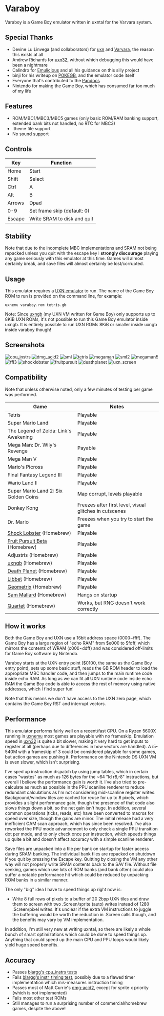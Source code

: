 # Varaboy

Varaboy is a Game Boy emulator written in uxntal for the Varvara system.

## Special Thanks

- Devine Lu Linvega (and collaborators) for [uxn](https://100r.co/site/uxn.html) and [Varvara](https://wiki.xxiivv.com/site/varvara.html), the reason this exists at all
- Andrew Richards for [uxn32](https://github.com/randrew/uxn32), without which debugging this would have been a nightmare
- Calindro for [Emulicious](https://emulicious.net/) and all his guidance on this silly project
- binji for his writeup on [POKEGB](https://binji.github.io/posts/pokegb/), and the emulator code itself
- Everyone that's contributed to the [Pandocs](https://gbdev.io/pandocs/)
- Nintendo for making the Game Boy, which has consumed far too much of my life

## Features

- ROM/MBC1/MBC3/MBC5 games (only basic ROM/RAM banking support, extended bank bits not handled, no RTC for MBC3)
- .theme file support
- No sound support

## Controls

| Key | Function |
| --- | --- |
| Home | Start |
| Shift | Select |
| Ctrl | A |
| Alt | B |
| Arrows | Dpad |
| 0-9 | Set frame skip (default: 0) |
| Escape | Write SRAM to disk and quit |

## Stability

Note that due to the incomplete MBC implementations and SRAM not being repacked unless you quit with the escape key I **strongly discourage** playing any game seriously with this emulator at this time. Games will almost certainly break, and save files will almost certainly be lost/corrupted.

## Usage

This emulator requires a [UXN emulator](https://100r.co/site/uxn.html) to run. The name of the Game Boy ROM to run is provided on the command line, for example:

```
uxnemu varaboy.rom tetris.gb
```

Note: Since [uxngb](https://github.com/tbsp/uxngb) (my UXN VM written for Game Boy) only supports up to 8KiB UXN ROMs, it's not possible to run this Game Boy emulator inside uxngb. It is entirely possible to run UXN ROMs 8KiB or smaller inside uxngb inside varaboy though!

## Screenshots

![cpu_instrs](https://user-images.githubusercontent.com/10489588/206598200-41defefa-eca2-4bd9-82ec-38a91720051f.png)
![dmg_acid2](https://user-images.githubusercontent.com/10489588/207223870-f3335790-c1af-494b-85d8-e8b3e4454f33.png)
![sml](https://user-images.githubusercontent.com/10489588/206598205-648f7803-ef93-48bf-941c-fd6364377f26.png)
![tetris](https://user-images.githubusercontent.com/10489588/206598212-73f4ea28-b395-48c3-8b4e-1f3fa53ce066.png)
![megaman](https://user-images.githubusercontent.com/10489588/206598220-17d24d65-aad9-40ff-99aa-296304af2537.png)
![sml2](https://user-images.githubusercontent.com/10489588/206598226-99623113-ee35-4cfb-9c0d-18776744a003.png)
![megaman5](https://user-images.githubusercontent.com/10489588/206598232-b11c6275-c0e3-44f0-872e-68553066a54c.png)
![ffl3](https://user-images.githubusercontent.com/10489588/206787415-c6e668c9-e108-400f-b57e-59eb941aa9f0.png)
![shocklobster](https://user-images.githubusercontent.com/10489588/206598263-3e502dc6-36a7-42fd-a832-41fba7d70fa4.png)
![fruitpursuit](https://user-images.githubusercontent.com/10489588/206598268-7ce553ee-7a00-46e8-a54f-bbced9f2336c.png)
![deathplanet](https://user-images.githubusercontent.com/10489588/206598279-2072e63b-05da-40fb-a9f0-cc11933b387c.png)
![uxn_screen](https://user-images.githubusercontent.com/10489588/206768329-aad8e609-1f79-458d-9824-f29eb0f9bdbe.png)

## Compatibility

Note that unless otherwise noted, only a few minutes of testing per game was performed.

| Game | Notes |
| --- | --- |
| Tetris | Playable |
| Super Mario Land | Playable |
| The Legend of Zelda: Link's Awakening | Playable |
| Mega Man: Dr. Wily's Revenge | Payable |
| Mega Man V | Playable |
| Mario's Picross | Playable |
| Final Fantasy Legend III | Playable |
| Wario Land II | Playable |
| Super Mario Land 2: Six Golden Coins | Map corrupt, levels playable |
| Donkey Kong | Freezes after first level, visual glitches in cutscenes |
| Dr. Mario | Freezes when you try to start the game |
| [Shock Lobster](https://tbsp.itch.io/shock-lobster) (Homebrew) | Playable |
| [Fruit Pursuit Beta](https://tbsp.itch.io/fruit-pursuit) (Homebrew) | Playable |
| Adjustris (Homebrew) | Playable |
| [uxngb](https://github.com/tbsp/uxngb) (Homebrew) | Playable |
| [Death Planet](https://makrill.itch.io/death-planet) (Homebrew) | Playable |
| [Libbet](https://github.com/pinobatch/libbet) (Homebrew) | Playable |
| [Geometrix](https://github.com/AntonioND/geometrix) (Homebrew) | Playable |
| [Sam Mallard](https://snorpung.itch.io/sam-mallard-gb) (Homebrew) | Hangs on startup |
| [Quartet](https://makrill.itch.io/quartet) (Homebrew) | Works, but RNG doesn't work correctly |

## How it works

Both the Game Boy and UXN use a 16bit address space ($0000-$ffff). The Game Boy has a large region of "echo RAM" from $e000 to $fdff, which mirrors the contents of WRAM (c000~ddff) and was considered off-limits for Game Boy software by Nintendo.

Varaboy starts at the UXN entry point ($0100, the same as the Game Boy entry point), sets up some basic stuff, reads the GB ROM header to load the appropriate MBC handler code, and then jumps to the main runtime code inside echo RAM. As long as we can fit all UXN runtime code inside echo RAM the Game Boy code is able to access the rest of memory using native addresses, which I find super fun!

Note that this means we don't have access to the UXN zero page, which contains the Game Boy RST and interrupt vectors.

## Performance

This emulator performs fairly well on a recent/fast CPU. On a Ryzen 5600X running in [uxnemu](https://sr.ht/~rabbits/uxn/) most games are playable with no frameskip. Emulation speed in [uxn32](https://github.com/randrew/uxn32) is quite a bit slower, making it very hard to get inputs to register at all (perhaps due to differences in how vectors are handled). A i5-540M with a frameskip of 3 could be considered playable for some games, but action games are pushing it. Performance on the Nintendo DS UXN VM is even slower, which isn't surprising.

I've sped up instruction dispatch by using jump tables, which in certain cases "wastes" as much as 126 bytes for the ~64 "ld r8,r8" instructions, but overall I believe the performance gain is worth it. I've also tried to pre-calculate as much as possible in the PPU scanline renderer to reduce redundant calculations as I'm not considering mid-scanline register writes. Background/window tiles are cached for reuse for up to 8 pixels, which provides a slight performance gain, though the presence of that code also slows things down a bit, so the net gain isn't huge. In addition, several common operations (ticks, reads, etc) have been converted to macros for speed over size, though the gains are minor. The initial release had a very inefficient OAM scan approach, which has since been resolved. I've also reworked the PPU mode advancement to only check a single PPU transition dot per mode, and to only check once per instruction, which speeds things up quite a bit and doesn't affect accuracy with a simple scanline renderer.

Save files are unpacked into a file per bank on startup for faster access during SRAM banking. The individual bank files are repacked on shutdown if you quit by pressing the Escape key. Quitting by closing the VM any other way will not properly write SRAM contents back to the SAV file. Without file seeking, games which use lots of ROM banks (and bank often) could also suffer a notable performance hit which could be reduced by unpacking ROM banks in a similar manner.

The only "big" idea I have to speed things up right now is:
- Write 8 full rows of pixels to a buffer of 20 2bpp UXN tiles and draw them to screen with two .Screen/sprite (auto) writes instead of 1280 .Screen/pixel writes. It's unclear if the extra VM instructions to juggle the buffering would be worth the reduction in .Screen calls though, and the benefits may vary by VM implementation.

In addition, I'm still very new at writing uxntal, so there are likely a whole bunch of smart optimizations which could be done to speed things up. Anything that could speed up the main CPU and PPU loops would likely yield huge speed benefits.

## Accuracy

- Passes [blargg's cpu_instrs tests](https://github.com/retrio/gb-test-roms)
- Fails [blargg's instr_timing test](https://github.com/retrio/gb-test-roms), possibly due to a flawed timer implementation which mis-measures instruction timing
- Passes most of Matt Currie's [dmg-acid2](https://github.com/mattcurrie/dmg-acid2), except for sprite x priority (which is not implemented)
- Fails most other test ROMs
- Still manages to run a surprising number of commercial/homebrew games, despite the above!
